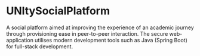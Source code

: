# UNItySocialPlatform
A social platform aimed at improving the experience of an academic journey through provisioning ease in peer-to-peer interaction. The secure web-application utilises modern development tools such as Java (Spring Boot) for full-stack development.

